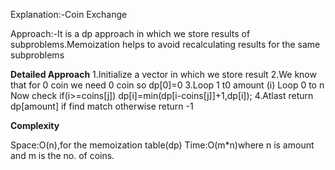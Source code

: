 Explanation:-Coin Exchange

Approach:-It is a dp approach in which we store results of subproblems.Memoization helps to avoid recalculating results for the same subproblems


**Detailed Approach**
1.Initialize a vector in which we store result 
2.We know that for 0 coin we need 0 coin so  dp[0]=0 
3.Loop 1 t0 amount
    (i) Loop 0 to n
    Now check 
        if(i>=coins[j])
            dp[i]=min(dp[i-coins[j]]+1,dp[i]);
4.Atlast return dp[amount] if find match otherwise return -1            

**Complexity**

Space:O(n),for the memoization table(dp)
Time:O(m*n)where n is amount and m is the no. of coins.